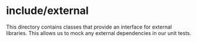 # include/external

This directory contains classes that provide an interface for external libraries. This allows us to mock any external dependencies in our unit tests.
